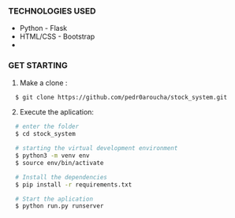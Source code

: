### TECHNOLOGIES USED
- Python - Flask
- HTML/CSS - Bootstrap
- 
### GET STARTING

1. Make a clone :

```sh
  $ git clone https://github.com/pedr0aroucha/stock_system.git
```

2. Execute the aplication:

```sh
  # enter the folder
  $ cd stock_system

  # starting the virtual development environment
  $ python3 -m venv env
  $ source env/bin/activate

  # Install the dependencies
  $ pip install -r requirements.txt

  # Start the aplication
  $ python run.py runserver

```
